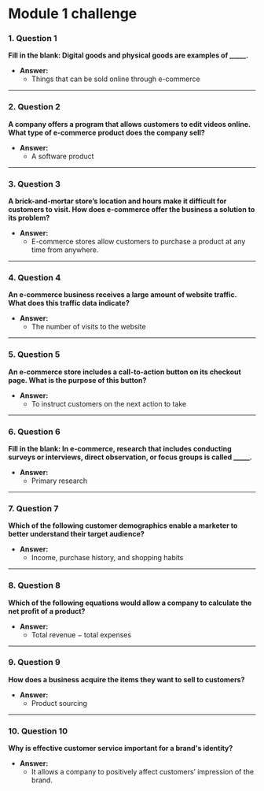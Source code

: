 # Module 1 challenge


### 1. **Question 1**  
**Fill in the blank: Digital goods and physical goods are examples of _____.**  

- **Answer:**  
  - Things that can be sold online through e-commerce  

---

### 2. **Question 2**  
**A company offers a program that allows customers to edit videos online. What type of e-commerce product does the company sell?**  

- **Answer:**  
  - A software product  

---

### 3. **Question 3**  
**A brick-and-mortar store’s location and hours make it difficult for customers to visit. How does e-commerce offer the business a solution to its problem?**  

- **Answer:**  
  - E-commerce stores allow customers to purchase a product at any time from anywhere.  

---

### 4. **Question 4**  
**An e-commerce business receives a large amount of website traffic. What does this traffic data indicate?**  

- **Answer:**  
  - The number of visits to the website  

---

### 5. **Question 5**  
**An e-commerce store includes a call-to-action button on its checkout page. What is the purpose of this button?**  

- **Answer:**  
  - To instruct customers on the next action to take  

---

### 6. **Question 6**  
**Fill in the blank: In e-commerce, research that includes conducting surveys or interviews, direct observation, or focus groups is called _____.**  

- **Answer:**  
  - Primary research  

---

### 7. **Question 7**  
**Which of the following customer demographics enable a marketer to better understand their target audience?**  

- **Answer:**  
  - Income, purchase history, and shopping habits  

---

### 8. **Question 8**  
**Which of the following equations would allow a company to calculate the net profit of a product?**  

- **Answer:**  
  - Total revenue − total expenses  

---

### 9. **Question 9**  
**How does a business acquire the items they want to sell to customers?**  

- **Answer:**  
  - Product sourcing  

---

### 10. **Question 10**  
**Why is effective customer service important for a brand's identity?**  

- **Answer:**  
  - It allows a company to positively affect customers’ impression of the brand.  
